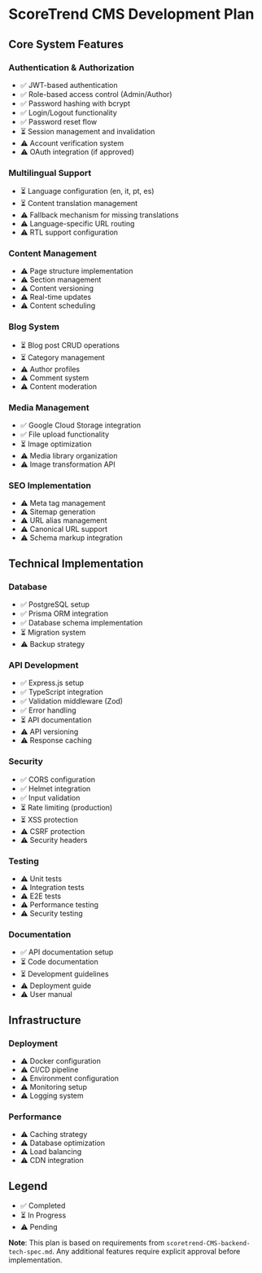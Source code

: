 # ScoreTrend CMS Development Plan

## Core System Features

### Authentication & Authorization

-   ✅ JWT-based authentication
-   ✅ Role-based access control (Admin/Author)
-   ✅ Password hashing with bcrypt
-   ✅ Login/Logout functionality
-   ✅ Password reset flow
-   ⏳ Session management and invalidation
-   ⚠️ Account verification system
-   ⚠️ OAuth integration (if approved)

### Multilingual Support

-   ⏳ Language configuration (en, it, pt, es)
-   ⏳ Content translation management
-   ⚠️ Fallback mechanism for missing translations
-   ⚠️ Language-specific URL routing
-   ⚠️ RTL support configuration

### Content Management

-   ⚠️ Page structure implementation
-   ⚠️ Section management
-   ⚠️ Content versioning
-   ⚠️ Real-time updates
-   ⚠️ Content scheduling

### Blog System

-   ⏳ Blog post CRUD operations
-   ⏳ Category management
-   ⚠️ Author profiles
-   ⚠️ Comment system
-   ⚠️ Content moderation

### Media Management

-   ✅ Google Cloud Storage integration
-   ✅ File upload functionality
-   ⏳ Image optimization
-   ⚠️ Media library organization
-   ⚠️ Image transformation API

### SEO Implementation

-   ⚠️ Meta tag management
-   ⚠️ Sitemap generation
-   ⚠️ URL alias management
-   ⚠️ Canonical URL support
-   ⚠️ Schema markup integration

## Technical Implementation

### Database

-   ✅ PostgreSQL setup
-   ✅ Prisma ORM integration
-   ✅ Database schema implementation
-   ⏳ Migration system
-   ⚠️ Backup strategy

### API Development

-   ✅ Express.js setup
-   ✅ TypeScript integration
-   ✅ Validation middleware (Zod)
-   ✅ Error handling
-   ⏳ API documentation
-   ⚠️ API versioning
-   ⚠️ Response caching

### Security

-   ✅ CORS configuration
-   ✅ Helmet integration
-   ✅ Input validation
-   ⏳ Rate limiting (production)
-   ⏳ XSS protection
-   ⚠️ CSRF protection
-   ⚠️ Security headers

### Testing

-   ⚠️ Unit tests
-   ⚠️ Integration tests
-   ⚠️ E2E tests
-   ⚠️ Performance testing
-   ⚠️ Security testing

### Documentation

-   ✅ API documentation setup
-   ⏳ Code documentation
-   ⏳ Development guidelines
-   ⚠️ Deployment guide
-   ⚠️ User manual

## Infrastructure

### Deployment

-   ⚠️ Docker configuration
-   ⚠️ CI/CD pipeline
-   ⚠️ Environment configuration
-   ⚠️ Monitoring setup
-   ⚠️ Logging system

### Performance

-   ⚠️ Caching strategy
-   ⚠️ Database optimization
-   ⚠️ Load balancing
-   ⚠️ CDN integration

## Legend

-   ✅ Completed
-   ⏳ In Progress
-   ⚠️ Pending

**Note**: This plan is based on requirements from `scoretrend-CMS-backend-tech-spec.md`. Any additional features require explicit approval before implementation.
